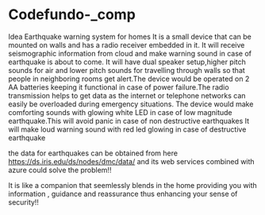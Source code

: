 # Codefundo-_comp
Idea 
Earthquake warning system for homes It is a small device that can be mounted on walls and has a radio receiver embedded in it. It will receive seismographic information from cloud and make warning sound in case of earthquake is about to come. It will have dual speaker setup,higher pitch sounds for air and lower pitch sounds for travelling through walls so that people in neighboring rooms get alert.The device would be operated on 2 AA batteries keeping it functional in case of power failure.The radio transmission helps to get data as the internet or telephone networks can easily be overloaded during emergency situations. The device would make comforting sounds with glowing white LED in case of low magnitude earthquake.This will avoid panic in case of non destructive earthquakes It will make loud warning sound with red led glowing in case of destructive earthquake

the data for earthquakes can be obtained from here https://ds.iris.edu/ds/nodes/dmc/data/ and its web services combined with azure could solve the problem!!

It is like a companion that seemlessly blends in the home providing you with information , guidance and reassurance thus enhancing your sense of security!!
